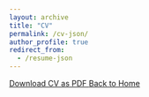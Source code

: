 ```yaml
---
layout: archive
title: "CV"
permalink: /cv-json/
author_profile: true
redirect_from:
  - /resume-json
---
```


<div class="cv-download-links">
  <a href="{{ '/files/CV.pdf' | relative_url }}" class="btn btn--primary" download="Shixin_Zheng_CV.pdf">
    Download CV as PDF
  </a>
  <a href="{{ '/' | relative_url }}" class="btn btn--inverse">Back to Home</a>
</div>
